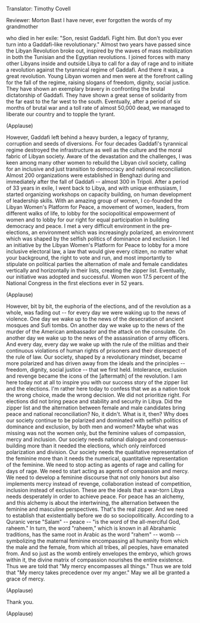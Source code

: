 

Translator: Timothy Covell

Reviewer: Morton Bast
I have never, ever forgotten the words of my grandmother

who died in her exile:
&quot;Son, resist Gaddafi. Fight him.
But don&#39;t you ever turn
into a Gaddafi-like revolutionary.&quot;
Almost two years have passed
since the Libyan Revolution broke out,
inspired by the waves of mass mobilization
in both the Tunisian and the Egyptian revolutions.
I joined forces with many other Libyans inside and outside Libya
to call for a day of rage
and to initiate a revolution against the tyrannical regime of Gaddafi.
And there it was, a great revolution.
Young Libyan women and men were at the forefront
calling for the fall of the regime,
raising slogans of freedom, dignity, social justice.
They have shown an exemplary bravery
in confronting the brutal dictatorship of Gaddafi.
They have shown a great sense of solidarity
from the far east to the far west to the south.
Eventually, after a period of six months of brutal war
and a toll rate of almost 50,000 dead,
we managed to liberate our country and to topple the tyrant.

(Applause)

However, Gaddafi left behind a heavy burden,
a legacy of tyranny, corruption and seeds of diversions.
For four decades Gaddafi&#39;s tyrannical regime
destroyed the infrastructure as well as the culture and the moral fabric of Libyan society.
Aware of the devastation and the challenges,
I was keen among many other women to rebuild the Libyan civil society,
calling for an inclusive and just transition
to democracy and national reconciliation.
Almost 200 organizations were established in Benghazi
during and immediately after the fall of Gaddafi --
almost 300 in Tripoli.
After a period of 33 years in exile, I went back to Libya,
and with unique enthusiasm,
I started organizing workshops
on capacity building, on human development of leadership skills.
With an amazing group of women,
I co-founded the Libyan Women&#39;s Platform for Peace,
a movement of women, leaders, from different walks of life,
to lobby for the sociopolitical empowerment of women
and to lobby for our right
for equal participation in building democracy and peace.
I met a very difficult environment in the pre-elections,
an environment which was increasingly polarized,
an environment which was shaped by the selfish politics of dominance and exclusion.
I led an initiative by the Libyan Women&#39;s Platform for Peace
to lobby for a more inclusive electoral law,
a law that would give every citizen, no matter what your background,
the right to vote and run,
and most importantly to stipulate on political parties
the alternation of male and female candidates
vertically and horizontally in their lists,
creating the zipper list.
Eventually, our initiative was adopted and successful.
Women won 17.5 percent of the National Congress
in the first elections ever in 52 years.

(Applause)

However, bit by bit, the euphoria of the elections,
and of the revolution as a whole,
was fading out --
for every day we were waking up to the news of violence.
One day we wake up to the news
of the desecration of ancient mosques and Sufi tombs.
On another day we wake up to the news
of the murder of the American ambassador and the attack on the consulate.
On another day we wake up to the news
of the assassination of army officers.
And every day, every day we wake up with the rule of the militias
and their continuous violations of human rights of prisoners
and their disrespect of the rule of law.
Our society, shaped by a revolutionary mindset,
became more polarized
and has driven away from the ideals and the principles --
freedom, dignity, social justice --
that we first held.
Intolerance, exclusion and revenge
became the icons of the [aftermath] of the revolution.
I am here today not at all to inspire you
with our success story of the zipper list and the elections.
I&#39;m rather here today to confess
that we as a nation took the wrong choice, made the wrong decision.
We did not prioritize right.
For elections did not bring peace and stability and security in Libya.
Did the zipper list and the alternation between female and male candidates
bring peace and national reconciliation?
No, it didn&#39;t.
What is it, then?
Why does our society continue to be polarized and dominated
with selfish politics of dominance and exclusion, by both men and women?
Maybe what was missing was not the women only,
but the feminine values of compassion, mercy and inclusion.
Our society needs national dialogue and consensus-building
more than it needed the elections,
which only reinforced polarization and division.
Our society needs the qualitative representation of the feminine
more than it needs the numerical, quantitative representation of the feminine.
We need to stop acting as agents of rage and calling for days of rage.
We need to start acting as agents of compassion and mercy.
We need to develop a feminine discourse
that not only honors but also implements
mercy instead of revenge, collaboration instead of competition,
inclusion instead of exclusion.
These are the ideals that a war-torn Libya
needs desperately in order to achieve peace.
For peace has an alchemy,
and this alchemy is about the intertwining, the alternation
between the feminine and masculine perspectives.
That&#39;s the real zipper.
And we need to establish that existentially
before we do so sociopolitically.
According to a Quranic verse
&quot;Salam&quot; -- peace -- &quot;is the word of the all-merciful God, raheem.&quot;
In turn, the word &quot;raheem,&quot; which is known in all Abrahamic traditions,
has the same root in Arabic as the word &quot;rahem&quot; -- womb --
symbolizing the maternal feminine encompassing all humanity
from which the male and the female,
from which all tribes, all peoples, have emanated from.
And so just as the womb entirely envelopes the embryo, which grows within it,
the divine matrix of compassion nourishes the entire existence.
Thus we are told that &quot;My mercy encompasses all things.&quot;
Thus we are told that &quot;My mercy takes precedence over my anger.&quot;
May we all be granted a grace of mercy.

(Applause)

Thank you.

(Applause)

